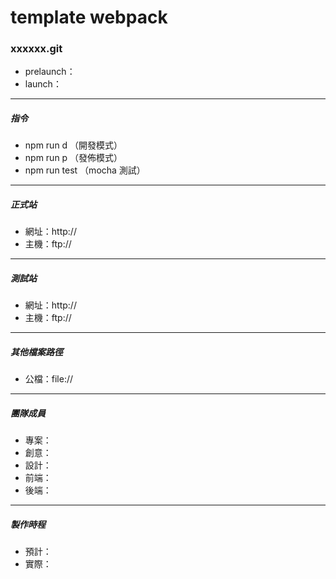 #  template webpack

### xxxxxx.git

- prelaunch：
- launch：

----
##### 指令
- npm run d （開發模式）
- npm run p （發佈模式）
- npm run test （mocha 測試）

----
##### 正式站
- 網址：http://
- 主機：ftp://

----
##### 測試站
- 網址：http://
- 主機：ftp://

----
##### 其他檔案路徑
- 公檔：file://

----
##### 團隊成員
- 專案：
- 創意：
- 設計：
- 前端：
- 後端：

----
##### 製作時程
- 預計：
- 實際：
